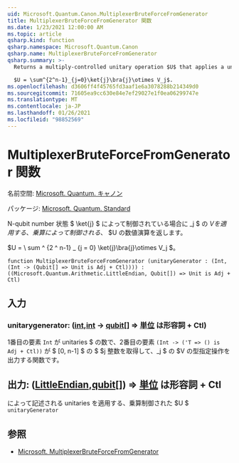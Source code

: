 ```yaml
---
uid: Microsoft.Quantum.Canon.MultiplexerBruteForceFromGenerator
title: MultiplexerBruteForceFromGenerator 関数
ms.date: 1/23/2021 12:00:00 AM
ms.topic: article
qsharp.kind: function
qsharp.namespace: Microsoft.Quantum.Canon
qsharp.name: MultiplexerBruteForceFromGenerator
qsharp.summary: >-
  Returns a multiply-controlled unitary operation $U$ that applies a unitary $V_j$ when controlled by n-qubit number state $\ket{j}$.

  $U = \sum^{2^n-1}_{j=0}\ket{j}\bra{j}\otimes V_j$.
ms.openlocfilehash: d3606ff4f45765fd3aaf1e6a3078288b214349d0
ms.sourcegitcommit: 71605ea9cc630e84e7ef29027e1f0ea06299747e
ms.translationtype: MT
ms.contentlocale: ja-JP
ms.lasthandoff: 01/26/2021
ms.locfileid: "98852569"
---
```

# <a name="multiplexerbruteforcefromgenerator-function"></a>MultiplexerBruteForceFromGenerator 関数

名前空間: [Microsoft. Quantum. キャノン](xref:Microsoft.Quantum.Canon)

パッケージ: [Microsoft. Quantum. Standard](https://nuget.org/packages/Microsoft.Quantum.Standard)


N-qubit number 状態 $ \ket{j} $ によって制御されている場合に _j $ の $V を適用する、乗算によって制御される、$ $U の数値演算を返します。

$U = \ sum ^ {2 ^ n-1} _ {j = 0} \ket{j}\bra{j}\otimes V_j $。

```qsharp
function MultiplexerBruteForceFromGenerator (unitaryGenerator : (Int, (Int -> (Qubit[] => Unit is Adj + Ctl)))) : ((Microsoft.Quantum.Arithmetic.LittleEndian, Qubit[]) => Unit is Adj + Ctl)
```


## <a name="input"></a>入力

### <a name="unitarygenerator--intint---qubit--unit--is-adj--ctl"></a>unitarygenerator: ([int](xref:microsoft.quantum.lang-ref.int),[int](xref:microsoft.quantum.lang-ref.int) -> [qubit](xref:microsoft.quantum.lang-ref.qubit)[] => [単位](xref:microsoft.quantum.lang-ref.unit)  は形容詞 + Ctl)

1番目の要素 `Int` が unitaries $ の数で、2番目の要素 `(Int -> ('T => () is Adj + Ctl))` が $ [0, n-1] $ の $ $j 整数を取得して、_j $ の $V の型指定操作を出力する関数です。



## <a name="output--littleendianqubit--unit--is-adj--ctl"></a>出力: ([LittleEndian](xref:Microsoft.Quantum.Arithmetic.LittleEndian),[qubit](xref:microsoft.quantum.lang-ref.qubit)[]) => [単位](xref:microsoft.quantum.lang-ref.unit)  は形容詞 + Ctl

によって記述される unitaries を適用する、乗算制御された $U $ `unitaryGenerator`

## <a name="see-also"></a>参照

- [Microsoft. MultiplexerBruteForceFromGenerator](xref:Microsoft.Quantum.Canon.MultiplexerBruteForceFromGenerator)